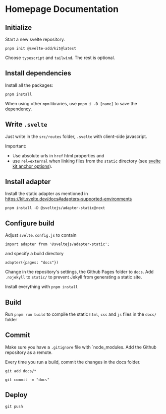 # Homepage Documentation


## Initialize

Start a new svelte repository.

```
pnpm init @svelte-add/kit@latest
```

Choose `typescript` and `tailwind`. The rest is optional.
## Install dependencies

Install all the packages:

```
pnpm install
```

When using other `npm` libraries, use `pnpm i -D [name]` to save the dependency. 

## Write `.svelte`

Just write in the `src/routes` folder, `.svelte` with client-side javascript.

Important:

- Use absolute urls in `href` html properties and 
- use `rel=external` when linking files from the `static` directory (see [svelte kit anchor options](https://kit.svelte.dev/docs#anchor-options-rel-external)).
## Install adapter

Install the static adapter as mentioned in  https://kit.svelte.dev/docs#adapters-supported-environments
```
pnpm install -D @sveltejs/adapter-static@next
```




## Configure build

Adjust `svelte.config.js` to contain

```
import adapter from '@sveltejs/adapter-static';
```
and specify a build directory

`adapter({pages: "docs"})`

Change in the repository's settings, the Github Pages folder to `docs`. Add `.nojekyll` to `static/` to prevent Jekyll from generating a static site.

Install everything with `pnpm install`

## Build

Run `pnpm run build` to compile the static `html`, `css` and `js` files in the `docs/` folder


## Commit

Make sure you have a `.gitignore` file with `node_modules.
Add the Github repository as a remote.


Every time you run a build, commit the changes in the docs folder.

`git add docs/*`

`git commit -m "docs"`

## Deploy

`git push`


